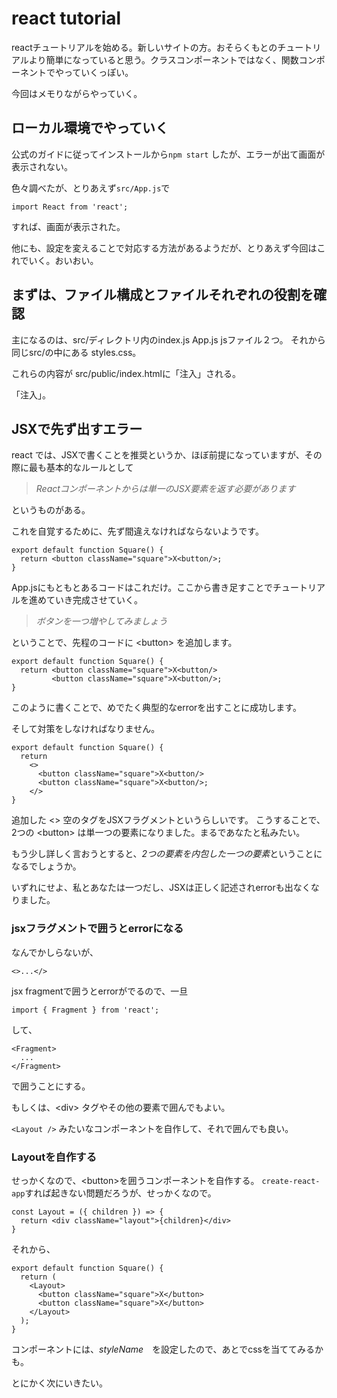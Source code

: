 # react tutorial

reactチュートリアルを始める。新しいサイトの方。おそらくもとのチュートリアルより簡単になっていると思う。クラスコンポーネントではなく、関数コンポーネントでやっていくっぽい。

今回はメモりながらやっていく。

## ローカル環境でやっていく

公式のガイドに従ってインストールから`npm start` したが、エラーが出て画面が表示されない。

色々調べたが、とりあえず`src/App.js`で

```
import React from 'react';
```

すれば、画面が表示された。

他にも、設定を変えることで対応する方法があるようだが、とりあえず今回はこれでいく。おいおい。

## まずは、ファイル構成とファイルそれぞれの役割を確認

主になるのは、src/ディレクトリ内のindex.js App.js jsファイル２つ。
それから同じsrc/の中にある styles.css。

これらの内容が src/public/index.htmlに「注入」される。

「注入」。

## JSXで先ず出すエラー

react では、JSXで書くことを推奨というか、ほぼ前提になっていますが、その際に最も基本的なルールとして

> *Reactコンポーネントからは単一のJSX要素を返す必要があります*

というものがある。

これを自覚するために、先ず間違えなければならないようです。

```
export default function Square() {
  return <button className="square">X<button/>;
}
```

App.jsにもともとあるコードはこれだけ。ここから書き足すことでチュートリアルを進めていき完成させていく。

> *ボタンを一つ増やしてみましょう*

ということで、先程のコードに \<button\> を追加します。

```
export default function Square() {
  return <button className="square">X<button/>
         <button className="square">X<button/>;
}
```
このように書くことで、めでたく典型的なerrorを出すことに成功します。

そして対策をしなければなりません。

```
export default function Square() {
  return 
    <>
      <button className="square">X<button/>
      <button className="square">X<button/>;
    </>
}
```
追加した \<\> 空のタグをJSXフラグメントというらしいです。
こうすることで、2つの \<button\> は単一つの要素になりました。まるであなたと私みたい。

もう少し詳しく言おうとすると、*2つの要素を内包した一つの要素*ということになるでしょうか。

いずれにせよ、私とあなたは一つだし、JSXは正しく記述されerrorも出なくなりました。
### jsxフラグメントで囲うとerrorになる

なんでかしらないが、

```
<>...</>
```
jsx fragmentで囲うとerrorがでるので、一旦

```
import { Fragment } from 'react';
```
して、

```
<Fragment>
  ...
</Fragment>
```

で囲うことにする。

もしくは、\<div\> タグやその他の要素で囲んでもよい。

`<Layout />` みたいなコンポーネントを自作して、それで囲んでも良い。

### Layoutを自作する

せっかくなので、\<button\>を囲うコンポーネントを自作する。
`create-react-app`すれば起きない問題だろうが、せっかくなので。

```
const Layout = ({ children }) => {
  return <div className="layout">{children}</div>
} 
```
それから、
```
export default function Square() {
  return (
    <Layout>
      <button className="square">X</button>
      <button className="square">X</button>
    </Layout>
  );
}
```

<Layout /> コンポーネントには、*styleName*　を設定したので、あとでcssを当ててみるかも。

とにかく次にいきたい。

## 